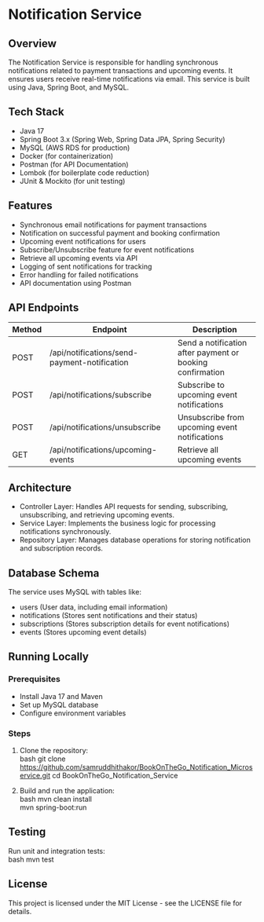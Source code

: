 # Notification Service

## Overview

The Notification Service is responsible for handling synchronous notifications related to payment transactions and upcoming events. It ensures users receive real-time notifications via email. This service is built using Java, Spring Boot, and MySQL.

## Tech Stack

- Java 17  
- Spring Boot 3.x (Spring Web, Spring Data JPA, Spring Security)  
- MySQL (AWS RDS for production)  
- Docker (for containerization)  
- Postman (for API Documentation)  
- Lombok (for boilerplate code reduction)  
- JUnit & Mockito (for unit testing)  

## Features

- Synchronous email notifications for payment transactions  
- Notification on successful payment and booking confirmation  
- Upcoming event notifications for users  
- Subscribe/Unsubscribe feature for event notifications  
- Retrieve all upcoming events via API  
- Logging of sent notifications for tracking  
- Error handling for failed notifications  
- API documentation using Postman  

## API Endpoints

| Method | Endpoint                                  | Description                                   |
| ------ | ---------------------------------------- | --------------------------------------------- |
| POST   | /api/notifications/send-payment-notification | Send a notification after payment or booking confirmation |
| POST   | /api/notifications/subscribe            | Subscribe to upcoming event notifications     |
| POST   | /api/notifications/unsubscribe          | Unsubscribe from upcoming event notifications |
| GET    | /api/notifications/upcoming-events      | Retrieve all upcoming events                  |


## Architecture

- Controller Layer: Handles API requests for sending, subscribing, unsubscribing, and retrieving upcoming events.  
- Service Layer: Implements the business logic for processing notifications synchronously.  
- Repository Layer: Manages database operations for storing notification and subscription records.  

## Database Schema

The service uses MySQL with tables like:  

- users (User data, including email information)  
- notifications (Stores sent notifications and their status)  
- subscriptions (Stores subscription details for event notifications)  
- events (Stores upcoming event details)  

## Running Locally

### Prerequisites

- Install Java 17 and Maven  
- Set up MySQL database  
- Configure environment variables  

### Steps

1. Clone the repository:  
   bash
   git clone https://github.com/samruddhithakor/BookOnTheGo_Notification_Microservice.git 
   cd BookOnTheGo_Notification_Service  
   
2. Build and run the application:  
   bash
   mvn clean install  
   mvn spring-boot:run  

## Testing  

Run unit and integration tests:  
bash
mvn test  

## License  

This project is licensed under the MIT License - see the LICENSE file for details.
